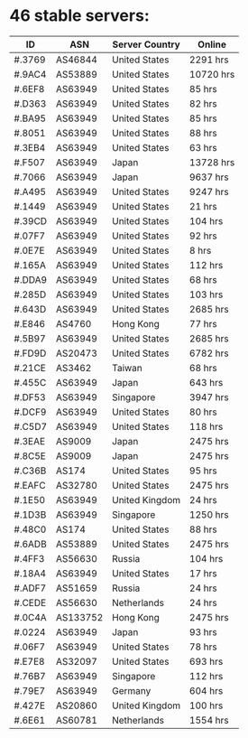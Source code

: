 # 46 stable servers:

| ID | ASN | Server Country | Online |
| ------ | ------ | ------ | ------ |
| #.3769 | AS46844 | United States | 2291 hrs |
| #.9AC4 | AS53889 | United States | 10720 hrs |
| #.6EF8 | AS63949 | United States | 85 hrs |
| #.D363 | AS63949 | United States | 82 hrs |
| #.BA95 | AS63949 | United States | 85 hrs |
| #.8051 | AS63949 | United States | 88 hrs |
| #.3EB4 | AS63949 | United States | 63 hrs |
| #.F507 | AS63949 | Japan | 13728 hrs |
| #.7066 | AS63949 | Japan | 9637 hrs |
| #.A495 | AS63949 | United States | 9247 hrs |
| #.1449 | AS63949 | United States | 21 hrs |
| #.39CD | AS63949 | United States | 104 hrs |
| #.07F7 | AS63949 | United States | 92 hrs |
| #.0E7E | AS63949 | United States | 8 hrs |
| #.165A | AS63949 | United States | 112 hrs |
| #.DDA9 | AS63949 | United States | 68 hrs |
| #.285D | AS63949 | United States | 103 hrs |
| #.643D | AS63949 | United States | 2685 hrs |
| #.E846 | AS4760 | Hong Kong | 77 hrs |
| #.5B97 | AS63949 | United States | 2685 hrs |
| #.FD9D | AS20473 | United States | 6782 hrs |
| #.21CE | AS3462 | Taiwan | 68 hrs |
| #.455C | AS63949 | Japan | 643 hrs |
| #.DF53 | AS63949 | Singapore | 3947 hrs |
| #.DCF9 | AS63949 | United States | 80 hrs |
| #.C5D7 | AS63949 | United States | 118 hrs |
| #.3EAE | AS9009 | Japan | 2475 hrs |
| #.8C5E | AS9009 | Japan | 2475 hrs |
| #.C36B | AS174 | United States | 95 hrs |
| #.EAFC | AS32780 | United States | 2475 hrs |
| #.1E50 | AS63949 | United Kingdom | 24 hrs |
| #.1D3B | AS63949 | Singapore | 1250 hrs |
| #.48C0 | AS174 | United States | 88 hrs |
| #.6ADB | AS53889 | United States | 2475 hrs |
| #.4FF3 | AS56630 | Russia | 104 hrs |
| #.18A4 | AS63949 | United States | 17 hrs |
| #.ADF7 | AS51659 | Russia | 24 hrs |
| #.CEDE | AS56630 | Netherlands | 24 hrs |
| #.0C4A | AS133752 | Hong Kong | 2475 hrs |
| #.0224 | AS63949 | Japan | 93 hrs |
| #.06F7 | AS63949 | United States | 78 hrs |
| #.E7E8 | AS32097 | United States | 693 hrs |
| #.76B7 | AS63949 | Singapore | 112 hrs |
| #.79E7 | AS63949 | Germany | 604 hrs |
| #.427E | AS20860 | United Kingdom | 100 hrs |
| #.6E61 | AS60781 | Netherlands | 1554 hrs |

